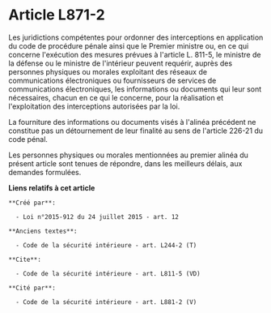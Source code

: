 # Article L871-2

Les juridictions compétentes pour ordonner des interceptions en application du code de procédure pénale ainsi que le Premier
ministre ou, en ce qui concerne l'exécution des mesures prévues à l'article L. 811-5, le ministre de la défense ou le
ministre de l'intérieur peuvent requérir, auprès des personnes physiques ou morales exploitant des réseaux de communications
électroniques ou fournisseurs de services de communications électroniques, les informations ou documents qui leur sont
nécessaires, chacun en ce qui le concerne, pour la réalisation et l'exploitation des interceptions autorisées par la loi. 

La fourniture des informations ou documents visés à l'alinéa précédent ne constitue pas un détournement de leur finalité au
sens de l'article 226-21 du code pénal. 

Les personnes physiques ou morales mentionnées au premier alinéa du présent article sont tenues de répondre, dans les
meilleurs délais, aux demandes formulées.

**Liens relatifs à cet article**

	**Créé par**:

	  - Loi n°2015-912 du 24 juillet 2015 - art. 12

	**Anciens textes**:

	  - Code de la sécurité intérieure - art. L244-2 (T)

	**Cite**:

	  - Code de la sécurité intérieure - art. L811-5 (VD)

	**Cité par**:

	  - Code de la sécurité intérieure - art. L881-2 (V)

